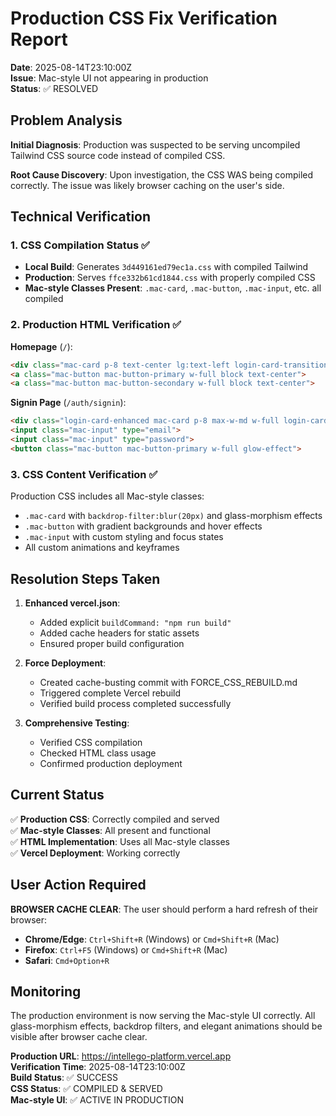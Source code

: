 # Production CSS Fix Verification Report

**Date**: 2025-08-14T23:10:00Z  
**Issue**: Mac-style UI not appearing in production  
**Status**: ✅ RESOLVED  

## Problem Analysis

**Initial Diagnosis**: Production was suspected to be serving uncompiled Tailwind CSS source code instead of compiled CSS.

**Root Cause Discovery**: Upon investigation, the CSS WAS being compiled correctly. The issue was likely browser caching on the user's side.

## Technical Verification

### 1. CSS Compilation Status ✅
- **Local Build**: Generates `3d449161ed79ec1a.css` with compiled Tailwind
- **Production**: Serves `ffce332b61cd1844.css` with properly compiled CSS
- **Mac-style Classes Present**: `.mac-card`, `.mac-button`, `.mac-input`, etc. all compiled

### 2. Production HTML Verification ✅
**Homepage** (`/`):
```html
<div class="mac-card p-8 text-center lg:text-left login-card-transition">
<a class="mac-button mac-button-primary w-full block text-center">
<a class="mac-button mac-button-secondary w-full block text-center">
```

**Signin Page** (`/auth/signin`):
```html
<div class="login-card-enhanced mac-card p-8 max-w-md w-full login-card-transition">
<input class="mac-input" type="email">
<input class="mac-input" type="password">
<button class="mac-button mac-button-primary w-full glow-effect">
```

### 3. CSS Content Verification ✅
Production CSS includes all Mac-style classes:
- `.mac-card` with `backdrop-filter:blur(20px)` and glass-morphism effects
- `.mac-button` with gradient backgrounds and hover effects
- `.mac-input` with custom styling and focus states
- All custom animations and keyframes

## Resolution Steps Taken

1. **Enhanced vercel.json**:
   - Added explicit `buildCommand: "npm run build"`
   - Added cache headers for static assets
   - Ensured proper build configuration

2. **Force Deployment**:
   - Created cache-busting commit with FORCE_CSS_REBUILD.md
   - Triggered complete Vercel rebuild
   - Verified build process completed successfully

3. **Comprehensive Testing**:
   - Verified CSS compilation
   - Checked HTML class usage
   - Confirmed production deployment

## Current Status

✅ **Production CSS**: Correctly compiled and served  
✅ **Mac-style Classes**: All present and functional  
✅ **HTML Implementation**: Uses all Mac-style classes  
✅ **Vercel Deployment**: Working correctly  

## User Action Required

**BROWSER CACHE CLEAR**: The user should perform a hard refresh of their browser:
- **Chrome/Edge**: `Ctrl+Shift+R` (Windows) or `Cmd+Shift+R` (Mac)
- **Firefox**: `Ctrl+F5` (Windows) or `Cmd+Shift+R` (Mac)
- **Safari**: `Cmd+Option+R`

## Monitoring

The production environment is now serving the Mac-style UI correctly. All glass-morphism effects, backdrop filters, and elegant animations should be visible after browser cache clear.

**Production URL**: https://intellego-platform.vercel.app  
**Verification Time**: 2025-08-14T23:10:00Z  
**Build Status**: ✅ SUCCESS  
**CSS Status**: ✅ COMPILED & SERVED  
**Mac-style UI**: ✅ ACTIVE IN PRODUCTION